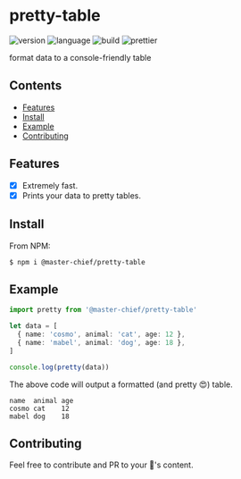 # pretty-table

![version](https://img.shields.io/github/package-json/v/117/pretty-table?color=196DFF&style=flat-square)
![language](https://img.shields.io/github/languages/code-size/117/pretty-table?color=F1A42E&style=flat-square)
![build](https://img.shields.io/github/workflow/status/117/pretty-table/test?style=flat-square)
![prettier](https://img.shields.io/static/v1?label=code%20style&message=prettier&color=ff51bc&style=flat-square)

format data to a console-friendly table

## Contents

- [Features](#features)
- [Install](#install)
- [Example](#example)
- [Contributing](#contributing)

## Features

- [x] Extremely fast.
- [x] Prints your data to pretty tables.

## Install

From NPM:

```terminal
$ npm i @master-chief/pretty-table
```

## Example

```typescript
import pretty from '@master-chief/pretty-table'

let data = [
  { name: 'cosmo', animal: 'cat', age: 12 },
  { name: 'mabel', animal: 'dog', age: 18 },
]

console.log(pretty(data))
```

The above code will output a formatted (and pretty 😍) table.

```terminal
name  animal age
cosmo cat    12
mabel dog    18
```

## Contributing

Feel free to contribute and PR to your 💖's content. 
